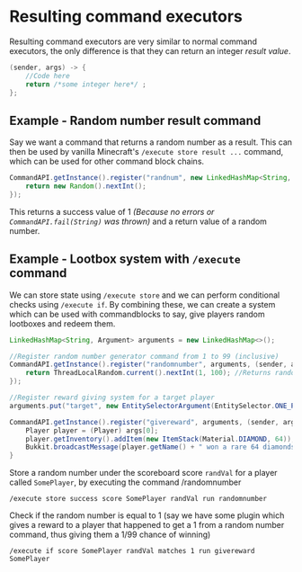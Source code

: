 # Resulting command executors

Resulting command executors are very similar to normal command executors, the only difference is that they can return an integer _result value_.

```java
(sender, args) -> {
	//Code here
	return /*some integer here*/ ;
};
```

## Example - Random number result command

Say we want a command that returns a random number as a result. This can then be used by vanilla Minecraft's `/execute store result ...` command, which can be used for other command block chains.

```java
CommandAPI.getInstance().register("randnum", new LinkedHashMap<String, Argument>(), (sender, args) -> {
	return new Random().nextInt();
});
```

This returns a success value of 1 _(Because no errors or `CommandAPI.fail(String)` was thrown)_ and a return value of a random number.

## Example - Lootbox system with `/execute` command

We can store state using `/execute store` and we can perform conditional checks using `/execute if`. By combining these, we can create a system which can be used with commandblocks to say, give players random lootboxes and redeem them.

```java
LinkedHashMap<String, Argument> arguments = new LinkedHashMap<>();

//Register random number generator command from 1 to 99 (inclusive)
CommandAPI.getInstance().register("randomnumber", arguments, (sender, args) -> {
	return ThreadLocalRandom.current().nextInt(1, 100); //Returns random number from 1 <= x < 100
});

//Register reward giving system for a target player
arguments.put("target", new EntitySelectorArgument(EntitySelector.ONE_PLAYER));

CommandAPI.getInstance().register("givereward", arguments, (sender, args) -> {
	Player player = (Player) args[0];
	player.getInventory().addItem(new ItemStack(Material.DIAMOND, 64));
	Bukkit.broadcastMessage(player.getName() + " won a rare 64 diamonds from a loot box!");
}
```

Store a random number under the scoreboard score `randVal` for a player called `SomePlayer`, by executing the command /randomnumber
```
/execute store success score SomePlayer randVal run randomnumber
```

Check if the random number is equal to 1 (say we have some plugin which gives a reward to a player that happened to get a 1 from a random number command, thus giving them a 1/99 chance of winning)
```
/execute if score SomePlayer randVal matches 1 run givereward SomePlayer
```
